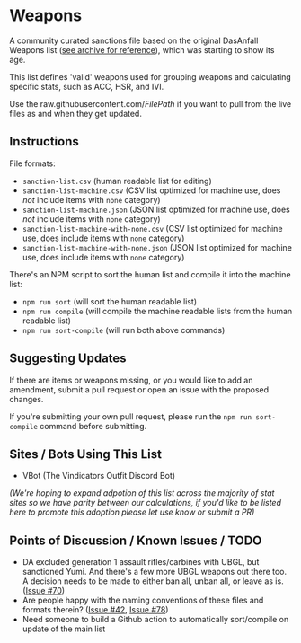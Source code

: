 # Weapons

A community curated sanctions file based on the original DasAnfall Weapons list ([see archive for reference](https://github.com/cooltrain7/Planetside-2-API-Tracker/tree/master/Weapons/Da%20Sanction%20Archive)), which was starting to show its age.

This list defines 'valid' weapons used for grouping weapons and calculating specific stats, such as ACC, HSR, and IVI.

Use the raw.githubusercontent.com/*FilePath* if you want to pull from the live files as and when they get updated.

## Instructions

File formats:
* `sanction-list.csv` (human readable list for editing)
* `sanction-list-machine.csv` (CSV list optimized for machine use, does *not* include items with `none` category)
* `sanction-list-machine.json` (JSON list optimized for machine use, does *not* include items with `none` category)
* `sanction-list-machine-with-none.csv` (CSV list optimized for machine use, does include items with `none` category)
* `sanction-list-machine-with-none.json` (JSON list optimized for machine use, does include items with `none` category)

There's an NPM script to sort the human list and compile it into the machine list:
* `npm run sort` (will sort the human readable list)
* `npm run compile` (will compile the machine readable lists from the human readable list)
* `npm run sort-compile` (will run both above commands)

## Suggesting Updates

If there are items or weapons missing, or you would like to add an amendment, submit a pull request or open an issue with the proposed changes.

If you're submitting your own pull request, please run the `npm run sort-compile` command before submitting.

## Sites / Bots Using This List

* VBot (The Vindicators Outfit Discord Bot)

_(We're hoping to expand adpotion of this list across the majority of stat sites so we have parity between our calculations, if you'd like to be listed here to promote this adoption please let use know or submit a PR)_

## Points of Discussion / Known Issues / TODO

* DA excluded generation 1 assault rifles/carbines with UBGL, but sanctioned Yumi.  And there's a few more UBGL weapons out there too.  A decision needs to be made to either ban all, unban all, or leave as is. ([Issue #70](https://github.com/cooltrain7/Planetside-2-API-Tracker/issues/70))
* Are people happy with the naming conventions of these files and formats therein? ([Issue #42](https://github.com/cooltrain7/Planetside-2-API-Tracker/issues/42), [Issue #78](https://github.com/cooltrain7/Planetside-2-API-Tracker/issues/78))
* Need someone to build a Github action to automatically sort/compile on update of the main list
